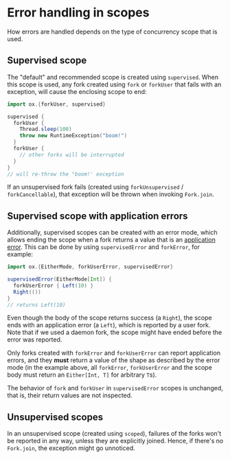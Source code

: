 # Error handling in scopes

How errors are handled depends on the type of concurrency scope that is used.

## Supervised scope

The "default" and recommended scope is created using `supervised`. When this scope is used, any fork created using
`fork` or `forkUser` that fails with an exception, will cause the enclosing scope to end:

```scala mdoc:compile-only
import ox.{forkUser, supervised}

supervised {
  forkUser {
    Thread.sleep(100)
    throw new RuntimeException("boom!")  
  }
  forkUser {
    // other forks will be interrupted
  }
}
// will re-throw the "boom!' exception
```

If an unsupervised fork fails (created using `forkUnsupervised` / `forkCancellable`), that exception will be thrown
when invoking `Fork.join`.

## Supervised scope with application errors

Additionally, supervised scopes can be created with an error mode, which allows ending the scope when a fork returns
a value that is an [application error](error-handling.md). This can be done by using `supervisedError` and `forkError`, 
for example:

```scala mdoc:compile-only
import ox.{EitherMode, forkUserError, supervisedError}

supervisedError(EitherMode[Int]) { 
  forkUserError { Left(10) } 
  Right(()) 
}
// returns Left(10)
```

Even though the body of the scope returns success (a `Right`), the scope ends with an application error (a `Left`), 
which is reported by a user fork. Note that if we used a daemon fork, the scope might have ended before the error
was reported.

Only forks created with `forkError` and `forkUserError` can report application errors, and they **must** return a value 
of the shape as described by the error mode (in the example above, all `forkError`, `forkUserError` and the scope body 
must return an `Either[Int, T]` for arbitrary `T`s).

The behavior of `fork` and `forkUser` in `supervisedError` scopes is unchanged, that is, their return values are not
inspected.

## Unsupervised scopes

In an unsupervised scope (created using `scoped`), failures of the forks won't be reported in any way, unless they
are explicitly joined. Hence, if there's no `Fork.join`, the exception might go unnoticed.
